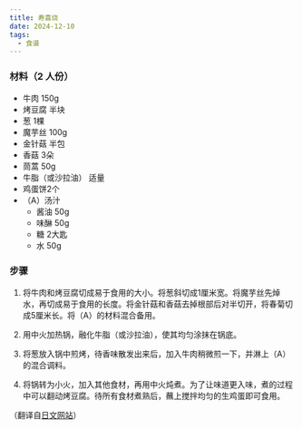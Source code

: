 ```yaml
---
title: 寿喜烧
date: 2024-12-10
tags:
  - 食谱
---
```

### 材料（2 人份）

- 牛肉 150g
- 烤豆腐 半块
- 葱 1棵
- 魔芋丝 100g
- 金针菇 半包
- 香菇 3朵
- 茼蒿 50g
- 牛脂（或沙拉油） 适量
- 鸡蛋饼2个
- （A）汤汁
	- 酱油 50g
	- 味醂 50g
	- 糖 2大匙
	- 水 50g

### 步骤

1. 将牛肉和烤豆腐切成易于食用的大小。将葱斜切成1厘米宽。将魔芋丝先焯水，再切成易于食用的长度。将金针菇和香菇去掉根部后对半切开，将春菊切成5厘米长。将（A）的材料混合备用。

2. 用中火加热锅，融化牛脂（或沙拉油），使其均匀涂抹在锅底。

3. 将葱放入锅中煎烤，待香味散发出来后，加入牛肉稍微煎一下，并淋上（A）的混合调料。

4. 将锅转为小火，加入其他食材，再用中火炖煮。为了让味道更入味，煮的过程中可以翻动烤豆腐。待所有食材煮熟后，蘸上搅拌均匀的生鸡蛋即可食用。

（翻译自[日文网站](https://www.kikkoman.co.jp/homecook/search/recipe/00002478/)）